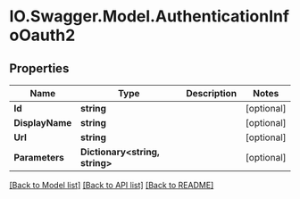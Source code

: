# IO.Swagger.Model.AuthenticationInfoOauth2
## Properties

Name | Type | Description | Notes
------------ | ------------- | ------------- | -------------
**Id** | **string** |  | [optional] 
**DisplayName** | **string** |  | [optional] 
**Url** | **string** |  | [optional] 
**Parameters** | **Dictionary&lt;string, string&gt;** |  | [optional] 

[[Back to Model list]](../README.md#documentation-for-models) [[Back to API list]](../README.md#documentation-for-api-endpoints) [[Back to README]](../README.md)


